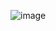 ![image](https://user-images.githubusercontent.com/32282846/230788944-a5d64eb4-e3b7-436a-a280-02d4ccfca7a9.png)
